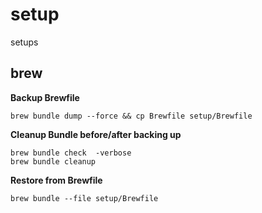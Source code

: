 # setup
setups

## brew
**Backup Brewfile**
```
brew bundle dump --force && cp Brewfile setup/Brewfile
```
**Cleanup Bundle before/after backing up**
```
brew bundle check  -verbose
brew bundle cleanup
```
**Restore from Brewfile**
```
brew bundle --file setup/Brewfile
```
